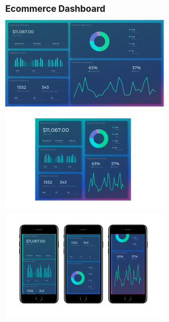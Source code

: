 # Ecommerce Dashboard

![homePage](/public/assets/dashboard.png)

![miniView](/public/assets/mini1.png)

![mobileView](/public/assets/mobile1.png)